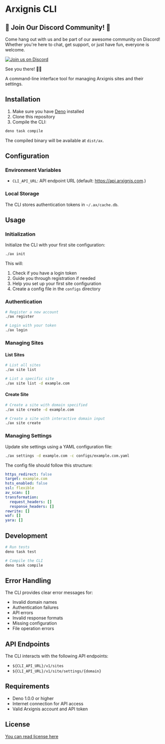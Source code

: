 # Arxignis CLI

## 🎉 Join Our Discord Community! 🎉

Come hang out with us and be part of our awesome community on Discord! Whether you're here to chat, get support, or just have fun, everyone is welcome.

[![Join us on Discord](https://img.shields.io/badge/Join%20Us%20on-Discord-5865F2?logo=discord&logoColor=white)](https://discord.gg/fSdbVsHUP3)

See you there! 💬✨

A command-line interface tool for managing Arxignis sites and their settings.

## Installation

1. Make sure you have [Deno](https://deno.land/) installed
2. Clone this repository
3. Compile the CLI:
```bash
deno task compile
```

The compiled binary will be available at `dist/ax`.

## Configuration

### Environment Variables

- `CLI_API_URL`: API endpoint URL (default: https://api.arxignis.com.)

### Local Storage

The CLI stores authentication tokens in `~/.ax/cache.db`.

## Usage

### Initialization

Initialize the CLI with your first site configuration:

```bash
./ax init
```

This will:
1. Check if you have a login token
2. Guide you through registration if needed
3. Help you set up your first site configuration
4. Create a config file in the `configs` directory

### Authentication

```bash
# Register a new account
./ax register

# Login with your token
./ax login
```

### Managing Sites

#### List Sites
```bash
# List all sites
./ax site list

# List a specific site
./ax site list -d example.com
```

#### Create Site
```bash
# Create a site with domain specified
./ax site create -d example.com

# Create a site with interactive domain input
./ax site create
```

### Managing Settings

Update site settings using a YAML configuration file:

```bash
./ax settings -d example.com -c configs/example.com.yaml
```

The config file should follow this structure:
```yaml
https_redirect: false
target: example.com
hsts_enabled: false
ssl: flexible
av_scan: []
transformation:
  request_headers: []
  response_headers: []
rewrite: []
waf: []
yara: []
```

## Development

```bash
# Run tests
deno task test

# Compile the CLI
deno task compile
```

## Error Handling

The CLI provides clear error messages for:
- Invalid domain names
- Authentication failures
- API errors
- Invalid response formats
- Missing configuration
- File operation errors

## API Endpoints

The CLI interacts with the following API endpoints:
- `${CLI_API_URL}/v1/sites`
- `${CLI_API_URL}/v1/site/settings/{domain}`

## Requirements

- Deno 1.0.0 or higher
- Internet connection for API access
- Valid Arxignis account and API token

## License

[You can read license here](./License)
